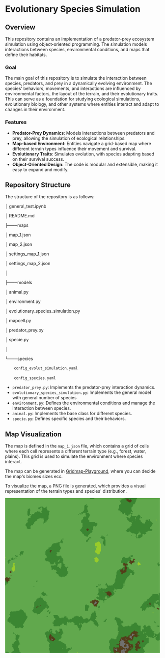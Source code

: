 # Evolutionary Species Simulation

## Overview

This repository contains an implementation of a predator-prey ecosystem simulation using object-oriented programming. The simulation models interactions between species, environmental conditions, and maps that define their habitats.

### Goal

The main goal of this repository is to simulate the interaction between species, predators, and prey in a dynamically evolving environment. The species' behaviors, movements, and interactions are influenced by environmental factors, the layout of the terrain, and their evolutionary traits. This can serve as a foundation for studying ecological simulations, evolutionary biology, and other systems where entities interact and adapt to changes in their environment.

### Features

- **Predator-Prey Dynamics**: Models interactions between predators and prey, allowing the simulation of ecological relationships.
- **Map-based Environment**: Entities navigate a grid-based map where different terrain types influence their movement and survival.
- **Evolutionary Traits**: Simulates evolution, with species adapting based on their survival success.
- **Object-Oriented Design**: The code is modular and extensible, making it easy to expand and modify.

## Repository Structure

The structure of the repository is as follows:

│   general_test.ipynb

│   README.md

├───maps

│       map_1.json

│       map_2.json

│       settings_map_1.json

│       settings_map_2.json

│

├───models

│       animal.py

│       environment.py

│       evolutionary_species_simulation.py

│       mapcell.py

│       predator_prey.py

│       specie.py

│

└───species

        config_evolut_simulation.yaml

        config_species.yaml


- `predator_prey.py`: Implements the predator-prey interaction dynamics.
- `evolutionary_species_simulation.py`: Implements the general model with general number of species
- `environment.py`: Defines the environmental conditions and manage the interaction between species.
- `animal.py`: Implements the base class for different species.
- `specie.py`: Defines specific species and their behaviors.


## Map Visualization

The map is defined in the `map_1.json` file, which contains a grid of cells where each cell represents a different terrain type (e.g., forest, water, plains). This grid is used to simulate the environment where species interact. 

The map can be generated in [Gridmap-Playground](https://gridmap-playground.vercel.app/), where you can decide the map's biomes sizes ecc.

To visualize the map, a PNG file is generated, which provides a visual representation of the terrain types and species' distribution.

![Map Visualization](maps/map_1.png)

